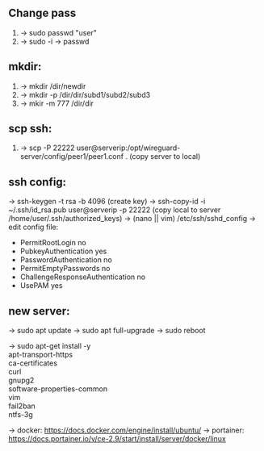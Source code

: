 Change pass
-----------
1) -> sudo passwd "user"
2) ->	sudo -i
   ->	passwd
   
mkdir:
------
1) ->	mkdir /dir/newdir
2) ->	mkdir -p /dir/dir/subd1/subd2/subd3
3) ->	mkir -m 777 /dir/dir

scp ssh:
--------
1) -> scp -P 22222 user@serverip:/opt/wireguard-server/config/peer1/peer1.conf .  (copy server to local)

ssh config:
-----------
-> ssh-keygen -t rsa -b 4096  (create key)
-> ssh-copy-id -i ~/.ssh/id_rsa.pub user@serverip -p 22222	(copy local to server /home/user/.ssh/authorized_keys)
-> (nano || vim) /etc/ssh/sshd_config
-> edit config file:
 - PermitRootLogin no
 - PubkeyAuthentication yes
 - PasswordAuthentication no
 - PermitEmptyPasswords no
 - ChallengeResponseAuthentication no
 - UsePAM yes


new server:
-----------
-> sudo apt update
-> sudo apt full-upgrade
-> sudo reboot

-> sudo apt-get install -y \
     apt-transport-https \
     ca-certificates \
     curl \
     gnupg2 \
     software-properties-common \
     vim \
     fail2ban \
     ntfs-3g

-> docker: https://docs.docker.com/engine/install/ubuntu/
-> portainer: https://docs.portainer.io/v/ce-2.9/start/install/server/docker/linux
